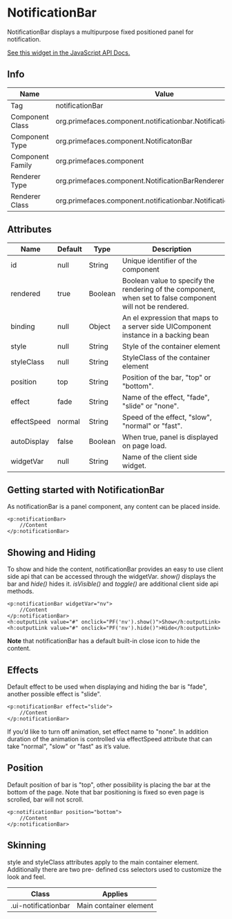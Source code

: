 # NotificationBar

NotificationBar displays a multipurpose fixed positioned panel for notification.

[See this widget in the JavaScript API Docs.](../jsdocs/classes/primefaces.widget.notificationbar.html)

## Info

| Name | Value |
| --- | --- |
| Tag | notificationBar
| Component Class | org.primefaces.component.notificationbar.NotificationBar
| Component Type | org.primefaces.component.NotificatonBar
| Component Family | org.primefaces.component |
| Renderer Type | org.primefaces.component.NotificationBarRenderer
| Renderer Class | org.primefaces.component.notificationbar.NotificationBarRenderer

## Attributes

| Name | Default | Type | Description | 
| --- | --- | --- | --- |
id | null | String | Unique identifier of the component
rendered | true | Boolean | Boolean value to specify the rendering of the component, when set to false component will not be rendered.
binding | null | Object | An el expression that maps to a server side UIComponent instance in a backing bean
style | null | String | Style of the container element
styleClass | null | String | StyleClass of the container element
position | top | String | Position of the bar, "top" or "bottom".
effect | fade | String | Name of the effect, "fade", "slide" or "none".
effectSpeed | normal | String | Speed of the effect, "slow", "normal" or "fast".
autoDisplay | false | Boolean | When true, panel is displayed on page load.
widgetVar | null | String | Name of the client side widget.

## Getting started with NotificationBar
As notificationBar is a panel component, any content can be placed inside.

```xhtml
<p:notificationBar>
    //Content
</p:notificationBar>
```

## Showing and Hiding
To show and hide the content, notificationBar provides an easy to use client side api that can be
accessed through the widgetVar. _show()_ displays the bar and _hide()_ hides it. _isVisible()_ and _toggle()_
are additional client side api methods.

```xhtml
<p:notificationBar widgetVar="nv">
    //Content
</p:notificationBar>
<h:outputLink value="#" onclick="PF('nv').show()">Show</h:outputLink>
<h:outputLink value="#" onclick="PF('nv').hide()">Hide</h:outputLink>
```
**Note** that notificationBar has a default built-in close icon to hide the content.

## Effects
Default effect to be used when displaying and hiding the bar is "fade", another possible effect is
"slide".

```xhtml
<p:notificationBar effect="slide">
    //Content
</p:notificationBar>
```
If you’d like to turn off animation, set effect name to "none". In addition duration of the animation is
controlled via effectSpeed attribute that can take "normal", "slow" or "fast" as it’s value.

## Position
Default position of bar is "top", other possibility is placing the bar at the bottom of the page. Note
that bar positioning is fixed so even page is scrolled, bar will not scroll.

```xhtml
<p:notificationBar position="bottom">
    //Content
</p:notificationBar>
```
## Skinning
style and styleClass attributes apply to the main container element. Additionally there are two pre-
defined css selectors used to customize the look and feel.

| Class | Applies | 
| --- | --- | 
.ui-notificationbar | Main container element

